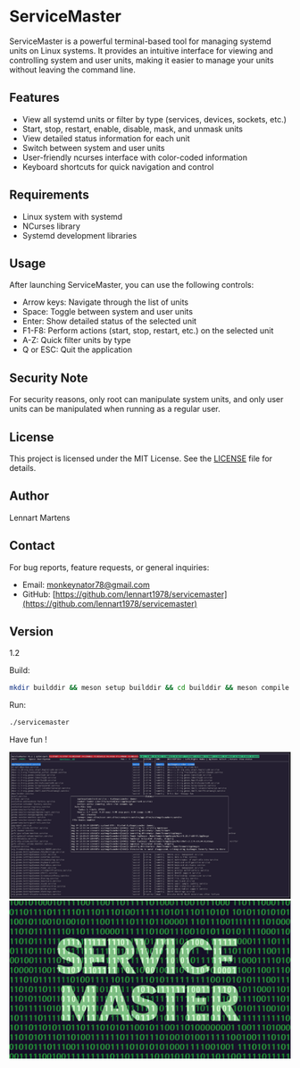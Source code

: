 # ServiceMaster

ServiceMaster is a powerful terminal-based tool for managing systemd units on Linux systems. It provides an intuitive interface for viewing and controlling system and user units, making it easier to manage your units without leaving the command line.

## Features

- View all systemd units or filter by type (services, devices, sockets, etc.)
- Start, stop, restart, enable, disable, mask, and unmask units
- View detailed status information for each unit
- Switch between system and user units
- User-friendly ncurses interface with color-coded information
- Keyboard shortcuts for quick navigation and control

## Requirements

- Linux system with systemd
- NCurses library
- Systemd development libraries

## Usage

After launching ServiceMaster, you can use the following controls:

- Arrow keys: Navigate through the list of units
- Space: Toggle between system and user units
- Enter: Show detailed status of the selected unit
- F1-F8: Perform actions (start, stop, restart, etc.) on the selected unit
- A-Z: Quick filter units by type
- Q or ESC: Quit the application

## Security Note

For security reasons, only root can manipulate system units, and only user units can be manipulated when running as a regular user.

## License

This project is licensed under the MIT License. See the [LICENSE](LICENSE) file for details.

## Author

Lennart Martens

## Contact

For bug reports, feature requests, or general inquiries:
- Email: monkeynator78@gmail.com
- GitHub: [https://github.com/lennart1978/servicemaster](https://github.com/lennart1978/servicemaster)

## Version

1.2

Build:
```bash
mkdir builddir && meson setup builddir && cd builddir && meson compile
```
Run:
```bash
./servicemaster
```
Have fun !

<img src="servicemaster.png" alt="SM-screenshot"></img>
<img src="servicemaster-logo.jpeg" alt="SM-Logo"></img>
